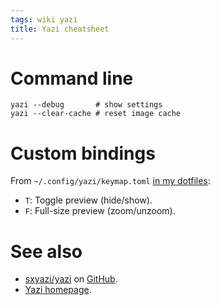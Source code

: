 ```yaml
---
tags: wiki yazi
title: Yazi cheatsheet
---
```


# Command line

```
yazi --debug       # show settings
yazi --clear-cache # reset image cache
```

# Custom bindings

From `~/.config/yazi/keymap.toml` [in my dotfiles](https://github.com/wincent/wincent/blob/main/aspects/dotfiles/files/.config/yazi/keymap.toml):

- `T`: Toggle preview (hide/show).
- `F`: Full-size preview (zoom/unzoom).

# See also

- [sxyazi/yazi](https://github.com/sxyazi/yazi) on [GitHub].
- [Yazi homepage](https://yazi-rs.github.io/).

<!-- References -->

[GitHub]: /wiki/GitHub
